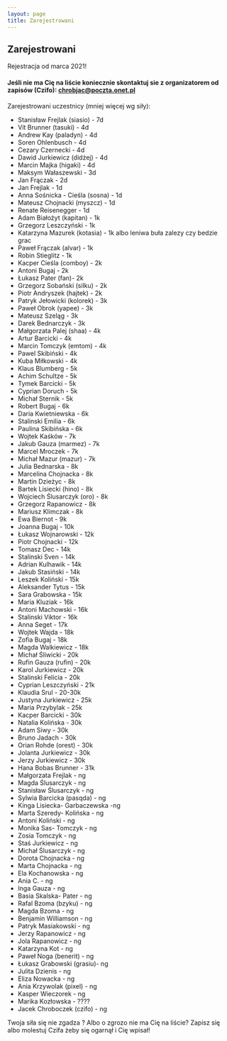 ```yaml
---
layout: page
title: Zarejestrowani
---
```


## Zarejestrowani

Rejestracja od marca 2021!

#### Jeśli nie ma Cię na liście koniecznie skontaktuj sie z organizatorem od zapisów (Czifo): chrobjac@poczta.onet.pl

Zarejestrowani uczestnicy (mniej więcej wg siły):

- Stanisław Frejlak (siasio) - 7d
- Vít Brunner (tasuki) - 4d
- Andrew Kay (paladyn) - 4d
- Soren Ohlenbusch - 4d
- Cezary Czernecki - 4d
- Dawid Jurkiewicz (didżej) - 4d
- Marcin Majka (higaki) - 4d
- Maksym Wałaszewski - 3d
- Jan Frączak - 2d
- Jan Frejlak - 1d
- Anna Sośnicka - Cieśla (sosna) - 1d
- Mateusz Chojnacki (myszcz) - 1d
- Renate Reisenegger - 1d
- Adam Białożyt (kapitan) - 1k
- Grzegorz Leszczyński - 1k
- Katarzyna Mazurek (kotasia) - 1k albo leniwa buła zalezy czy bedzie grac
- Paweł Frączak (alvar) - 1k
- Robin Stieglitz - 1k
- Kacper Cieśla (comboy) - 2k
- Antoni Bugaj - 2k
- Łukasz Pater (fan)- 2k
- Grzegorz Sobański (silku) - 2k
- Piotr Andryszek (hajtek) - 2k 
- Patryk Jełowicki (kolorek) - 3k
- Paweł Obrok (yapee) - 3k
- Mateusz Szeląg - 3k
- Darek Bednarczyk - 3k
- Małgorzata Palej (shaa) - 4k
- Artur Barcicki - 4k
- Marcin Tomczyk (emtom) - 4k
- Pawel Skibiński - 4k
- Kuba Miłkowski - 4k
- Klaus Blumberg - 5k
- Achim Schultze - 5k
- Tymek Barcicki - 5k
- Cyprian Doruch - 5k
- Michał Sternik - 5k
- Robert Bugaj - 6k
- Daria Kwietniewska - 6k
- Stalinski Emilia - 6k
- Paulina Skibińska - 6k
- Wojtek Kaśków - 7k
- Jakub Gauza (marmez) - 7k
- Marcel Mroczek - 7k
- Michał Mazur (mazur) - 7k
- Julia Bednarska - 8k
- Marcelina Chojnacka - 8k
- Martin Dzieżyc - 8k
- Bartek Lisiecki (hino) - 8k
- Wojciech Ślusarczyk (oro) - 8k
- Grzegorz Rapanowicz - 8k
- Mariusz Klimczak - 8k
- Ewa Biernot - 9k
- Joanna Bugaj - 10k
- Łukasz Wojnarowski - 12k
- Piotr Chojnacki - 12k
- Tomasz Dec - 14k
- Stalinski Sven - 14k
- Adrian Kulhawik - 14k
- Jakub Stasiński - 14k
- Leszek Koliński - 15k
- Aleksander Tytus - 15k
- Sara Grabowska - 15k
- Maria Kluziak - 16k
- Antoni Machowski - 16k
- Stalinski Viktor - 16k
- Anna Seget - 17k
- Wojtek Wajda - 18k
- Zofia Bugaj - 18k
- Magda Walkiewicz - 18k
- Michał Śliwicki - 20k
- Rufin Gauza (rufin) - 20k
- Karol Jurkiewicz - 20k
- Stalinski Felicia - 20k
- Cyprian Leszczyński - 21k
- Klaudia Srul - 20-30k
- Justyna Jurkiewicz - 25k
- Maria Przybylak - 25k
- Kacper Barcicki - 30k
- Natalia Kolińska - 30k
- Adam Siwy - 30k
- Bruno Jadach - 30k
- Orian Rohde (orest) - 30k
- Jolanta Jurkiewicz - 30k
- Jerzy Jurkiewicz - 30k
- Hana Bobas Brunner - 31k
- Małgorzata Frejlak - ng
- Magda Ślusarczyk - ng
- Stanisław Ślusarczyk - ng
- Sylwia Barcicka (pasqda) - ng
- Kinga Lisiecka- Garbaczewska -ng
- Marta Szeredy- Kolińska - ng
- Antoni Koliński - ng
- Monika Sas- Tomczyk - ng
- Zosia Tomczyk - ng
- Staś Jurkiewicz - ng
- Michał Ślusarczyk - ng
- Dorota Chojnacka - ng
- Marta Chojnacka - ng
- Ela Kochanowska - ng
- Ania C. - ng
- Inga Gauza - ng
- Basia Skalska- Pater - ng
- Rafal Bzoma (bzyku) - ng
- Magda Bzoma - ng
- Benjamin Williamson - ng
- Patryk Masiakowski - ng
- Jerzy Rapanowicz - ng
- Jola Rapanowicz - ng
- Katarzyna Kot - ng
- Paweł Noga (benerit) - ng
- Łukasz Grabowski (grasiu)- ng 
- Julita Dzienis - ng
- Eliza Nowacka - ng
- Ania Krzywolak (pixel) - ng
- Kasper Wieczorek - ng
- Marika Kozłowska - ????
- Jacek Chroboczek (czifo) - ng


Twoja siła się nie zgadza ? 
Albo o zgrozo nie ma Cię na liście?   Zapisz się albo molestuj Czifa żeby się ogarnął i Cię wpisał!
